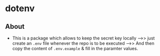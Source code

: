 # dotenv

## About

* This is a package which allows to keep the secret key locally -->> just create an `.env` file whenever the repo is to be executed -->> And then copy the content of `.env.example` & fill in the paramter values.
